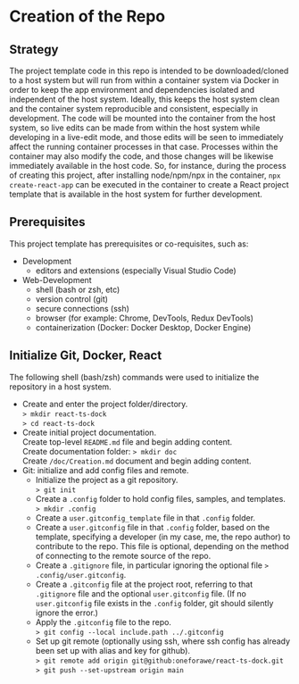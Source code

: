 # Creation of the Repo

## Strategy

The project template code in this repo is intended to be downloaded/cloned to a
host system but will run from within a container system via Docker in order to
keep the app environment and dependencies isolated and independent of the host
system.  Ideally, this keeps the host system clean and the container system
reproducible and consistent, especially in development.  The code will be
mounted into the container from the host system, so live edits can be made from
within the host system while developing in a live-edit mode, and those edits
will be seen to immediately affect the running container processes in that
case.  Processes within the container may also modify the code, and those
changes will be likewise immediately available in the host code.  So, for
instance, during the process of creating this project, after installing
node/npm/npx in the container, `npx create-react-app` can be executed in the
container to create a React project template that is available in the host
system for further development.

## Prerequisites

This project template has prerequisites or co-requisites, such as:

* Development
  * editors and extensions (especially Visual Studio Code)
* Web-Development
  * shell (bash or zsh, etc)
  * version control (git)
  * secure connections (ssh)
  * browser (for example: Chrome, DevTools, Redux DevTools)
  * containerization (Docker: Docker Desktop, Docker Engine)

## Initialize Git, Docker, React

The following shell (bash/zsh) commands were used to initialize the repository
in a host system.

* Create and enter the project folder/directory.  
  `> mkdir react-ts-dock`  
  `> cd react-ts-dock`
* Create initial project documentation.  
  Create top-level `README.md` file and begin adding content.  
  Create documentation folder: `> mkdir doc`  
  Create `/doc/Creation.md` document and begin adding content.
* Git: initialize and add config files and remote.
  * Initialize the project as a git repository.  
    `> git init`
  * Create a `.config` folder to hold config files, samples, and templates.  
    `> mkdir .config`
  * Create a `user.gitconfig_template` file in that `.config` folder.
  * Create a `user.gitconfig` file in that `.config` folder, based on the
    template, specifying a developer (in my case, me, the repo author) to
    contribute to the repo.  This file is optional, depending on the method of
    connecting to the remote source of the repo.
  * Create a `.gitignore` file, in particular ignoring the optional file
    `> .config/user.gitconfig`.
  * Create a `.gitconfig` file at the project root, referring to that
    `.gitignore` file and the optional `user.gitconfig` file.  (If no
    `user.gitconfig` file exists in the `.config` folder, git should silently
    ignore the error.)
  * Apply the `.gitconfig` file to the repo.  
    `> git config --local include.path ../.gitconfig`
  * Set up git remote (optionally using ssh, where ssh config has already been
    set up with alias and key for github).  
    `> git remote add origin git@github:oneforawe/react-ts-dock.git`  
    `> git push --set-upstream origin main`
